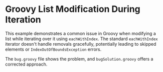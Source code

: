 # Groovy List Modification During Iteration

This example demonstrates a common issue in Groovy when modifying a list while iterating over it using `eachWithIndex`.  The standard `eachWithIndex` iterator doesn't handle removals gracefully, potentially leading to skipped elements or `IndexOutOfBoundsException` errors.

The `bug.groovy` file shows the problem, and `bugSolution.groovy` offers a corrected approach.